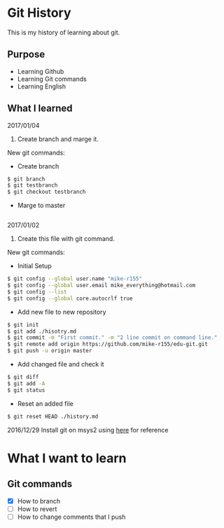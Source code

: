 # Git History
This is my history of learning about git.


## Purpose
- Learning Github
- Learning Git commands
- Learning English


## What I learned

2017/01/04

1. Create branch and marge it.

New git commands:

 - Create branch
```bash
$ git branch
$ git testbranch
$ git checkout testbranch
```

 - Marge to master
```bash

```

2017/01/02

1. Create this file with git command.

New git commands:

 - Initial Setup
```bash
$ git config --global user.name "mike-r155"
$ git config --global user.email mike_everything@hotmail.com
$ git config --list
$ git config --global core.autocrlf true
```

 - Add new file to new repository
```bash
$ git init
$ git add ./hisotry.md
$ git commit -m "First commit." -m "2 line commit on command line."
$ git remote add origin https://github.com/mike-r155/edu-git.git
$ git push -u origin master
```

 - Add changed file and check it
```bash
$ git diff
$ git add -A
$ git status
```

 - Reset an added file
```bash
$ git reset HEAD ./history.md
```

2016/12/29 Install git on msys2 using [here](https://opcdiary.net/?p=29536) for reference

# What I want to learn

## Git commands
- [x] How to branch
- [ ] How to revert
- [ ] How to change comments that I push
